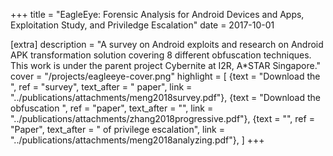 +++
title = "EagleEye: Forensic Analysis for Android Devices and Apps, Exploitation Study, and Priviledge Escalation"
date = 2017-10-01

[extra]
description = "A survey on Android exploits and research on Android APK transformation solution covering 8 different obfuscation techniques. This work is under the parent project Cybernite at I2R, A*STAR Singapore."
cover = "/projects/eagleeye-cover.png"
highlight = [
    {text = "Download the ", ref = "survey", text_after = " paper", link = "../publications/attachments/meng2018survey.pdf"},
    {text = "Download the obfuscation ", ref = "paper", text_after = "", link = "../publications/attachments/zhang2018progressive.pdf"},
    {text = "", ref = "Paper", text_after = " of privilege escalation", link = "../publications/attachments/meng2018analyzing.pdf"},
]
+++